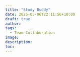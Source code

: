 ```yaml
---
title: "Study Buddy"
date: 2025-05-06T22:11:56+10:00
draft: true
author:
tags:
  - Team Collaboration
image: 
description:
toc:
--- 
```


<!-- --- hugo theme archetype:
title: "Study Buddy"
date: 2025-05-06T22:11:56+10:00
draft: true
author:
tags:
image:
description:
toc:
--- -->